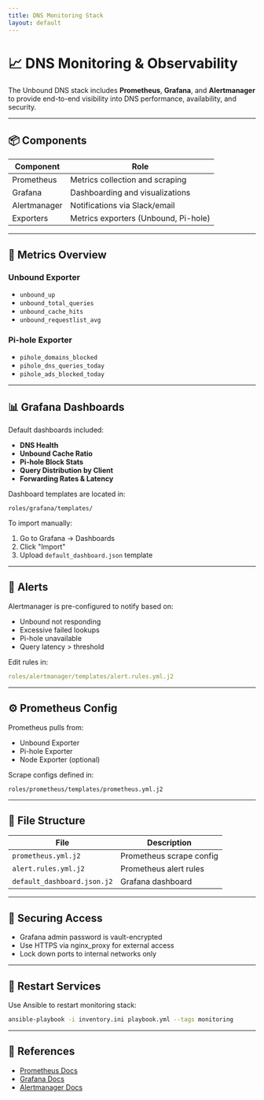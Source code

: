 ```yaml
---
title: DNS Monitoring Stack
layout: default
---
```


# 📈 DNS Monitoring & Observability

The Unbound DNS stack includes **Prometheus**, **Grafana**, and **Alertmanager** to provide end-to-end visibility into DNS performance, availability, and security.

---

## 📦 Components

| Component      | Role                             |
|---------------|----------------------------------|
| Prometheus     | Metrics collection and scraping  |
| Grafana        | Dashboarding and visualizations  |
| Alertmanager   | Notifications via Slack/email    |
| Exporters      | Metrics exporters (Unbound, Pi-hole) |

---

## 🎯 Metrics Overview

### Unbound Exporter

- `unbound_up`
- `unbound_total_queries`
- `unbound_cache_hits`
- `unbound_requestlist_avg`

### Pi-hole Exporter

- `pihole_domains_blocked`
- `pihole_dns_queries_today`
- `pihole_ads_blocked_today`

---

## 📊 Grafana Dashboards

Default dashboards included:

- **DNS Health**
- **Unbound Cache Ratio**
- **Pi-hole Block Stats**
- **Query Distribution by Client**
- **Forwarding Rates & Latency**

Dashboard templates are located in:
```
roles/grafana/templates/
```

To import manually:

1. Go to Grafana → Dashboards
2. Click "Import"
3. Upload `default_dashboard.json` template

---

## 🔔 Alerts

Alertmanager is pre-configured to notify based on:

- Unbound not responding
- Excessive failed lookups
- Pi-hole unavailable
- Query latency > threshold

Edit rules in:

```yaml
roles/alertmanager/templates/alert.rules.yml.j2
```

---

## ⚙️ Prometheus Config

Prometheus pulls from:

- Unbound Exporter
- Pi-hole Exporter
- Node Exporter (optional)

Scrape configs defined in:

```
roles/prometheus/templates/prometheus.yml.j2
```

---

## 📁 File Structure

| File | Description |
|------|-------------|
| `prometheus.yml.j2` | Prometheus scrape config |
| `alert.rules.yml.j2` | Prometheus alert rules |
| `default_dashboard.json.j2` | Grafana dashboard |

---

## 🔐 Securing Access

- Grafana admin password is vault-encrypted
- Use HTTPS via nginx_proxy for external access
- Lock down ports to internal networks only

---

## 🔄 Restart Services

Use Ansible to restart monitoring stack:

```bash
ansible-playbook -i inventory.ini playbook.yml --tags monitoring
```

---

## 📎 References

- [Prometheus Docs](https://prometheus.io/docs/)
- [Grafana Docs](https://grafana.com/docs/)
- [Alertmanager Docs](https://prometheus.io/docs/alerting/latest/alertmanager/)
